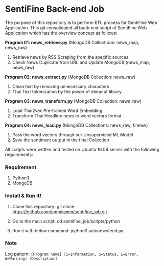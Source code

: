 SentiFine Back-end Job
=============

The purpose of this repository is to perform ETL process for SentiFine Web Application. This git consolidated all back-end script of SentiFine Web Application which has the overview concept as follows:

**Program 01: news_retrieve.py** (MongoDB Collections: news_map, news_raw)
1. Retrieve news by RSS Scraping from the specific sources
2. Check News Duplicate from URL and Update MongoDB (news_map, news_raw)

**Program 02: news_extract.py** (MongoDB Collection: news_raw)
1. Clean text by removing unnecessary characters
2. Thai Text tokenization by the power of deepcut library

**Program 03: news_transform.py** (MongoDB Collection: news_raw)
1. Load Thai2vec Pre-trained Word Embedding
2. Transform Thai Headline news to word vectors format

**Program 04: news_load.py** (MongoDB Collections: news_raw, finnew)
1. Pass the word vectors through our Unsupervised ML Model
2. Save the sentiment output in the final Collection

All scripts were written and tested on Ubuntu 16.04 server with the following requirements:

### Requirement 
1. Python3
2. MongoDB 

### Install & Run it!
1. Clone this repository:
    git clone https://github.com/ammiiamm/sentifine_job.git

2. Go to the main script:
    cd sentifine_job/scripts/python

3. Run it with below command:
    python3 autonewsfeed.py

### Note
Log pattern: `[Program name] [I=Information, S=Status, E=Error, W=Warning] [Description]`